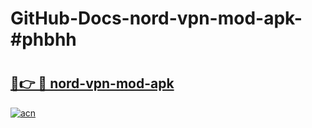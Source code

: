 # GitHub-Docs-nord-vpn-mod-apk-#phbhh

# <h2><a href="https://andorid.site?title=nord-vpn-mod-apk&ref=07A">🔗👉 🔴 nord-vpn-mod-apk</a></h2>

[![acn](https://github.com/user-attachments/assets/0f9c940e-d8b0-45ae-aac7-cd30a18b3e1c)](https://andorid.site?title=nord-vpn-mod-apk&ref=07A)

